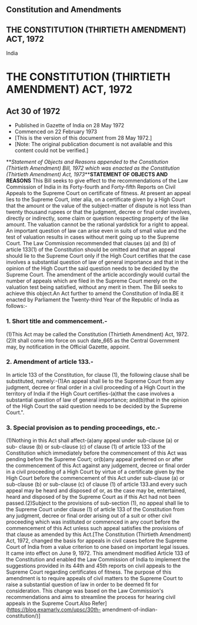 ## Constitution and Amendments

## THE CONSTITUTION (THIRTIETH AMENDMENT) ACT, 1972

India

# THE CONSTITUTION (THIRTIETH AMENDMENT) ACT, 1972

## Act 30 of 1972

  * Published in Gazette of India on 28 May 1972 
  * Commenced on 22 February 1973 
  * [This is the version of this document from 28 May 1972.] 
  * [Note: The original publication document is not available and this content could not be verified.] 

**_Statement of Objects and Reasons appended to the Constitution (Thirtieth
Amendment) Bill, 1972 which was enacted as the Constitution (Thirtieth
Amendment) Act, 1973_****STATEMENT OF OBJECTS AND REASONS** This Bill seeks to
give effect to the recommendations of the Law Commission of India in its
Forty-fourth and Forty-fifth Reports on Civil Appeals to the Supreme Court on
certificate of fitness. At present an appeal lies to the Supreme Court, inter
alia, on a certificate given by a High Court that the amount or the value of
the subject-matter of dispute is not less than twenty thousand rupees or that
the judgment, decree or final order involves, directly or indirectly, some
claim or question respecting property of the like amount. The valuation cannot
be the rational yardstick for a right to appeal. An important question of law
can arise even in suits of small value and the test of valuation results in
cases without merit going up to the Supreme Court. The Law Commission
recommended that clauses (a) and (b) of article 133(1) of the Constitution
should be omitted and that an appeal should lie to the Supreme Court only if
the High Court certifies that the case involves a substantial question of law
of general importance and that in the opinion of the High Court the said
question needs to be decided by the Supreme Court. The amendment of the
article accordingly would curtail the number of appeals which are filed in the
Supreme Court merely on the valuation test being satisfied, without any merit
in them. The Bill seeks to achieve this object.An Act further to amend the
Constitution of India.BE it enacted by Parliament the Twenty-third Year of the
Republic of India as follows:-

### 1. Short title and commencement.-

(1)This Act may be called the Constitution (Thirtieth Amendment) Act,
1972.(2)It shall come into force on such date_665 as the Central Government
may, by notification in the Official Gazette, appoint.

### 2. Amendment of article 133.-

In article 133 of the Constitution, for clause (1), the following clause shall
be substituted, namely:-(1)An appeal shall lie to the Supreme Court from any
judgment, decree or final order in a civil proceeding of a High Court in the
territory of India if the High Court certifies-(a)that the case involves a
substantial question of law of general importance; and(b)that in the opinion
of the High Court the said question needs to be decided by the Supreme
Court.".

### 3. Special provision as to pending proceedings, etc.-

(1)Nothing in this Act shall affect-(a)any appeal under sub-clause (a) or sub-
clause (b) or sub-clause (c) of clause (1) of article 133 of the Constitution
which immediately before the commencement of this Act was pending before the
Supreme Court; or(b)any appeal preferred on or after the commencement of this
Act against any judgement, decree or final order in a civil proceeding of a
High Court by virtue of a certificate given by the High Court before the
commencement of this Act under sub-clause (a) or sub-clause (b) or sub-clause
(c) of clause (1) of article 133.and every such appeal may be heard and
disposed of or, as the case may be, entertained, heard and disposed of by the
Supreme Court as if this Act had not been passed.(2)Subject to the provisions
of sub-section (1), no appeal shall lie to the Supreme Court under clause (1)
of article 133 of the Constitution from any judgment, decree or final order
arising out of a suit or other civil proceeding which was instituted or
commenced in any court before the commencement of this Act unless such appeal
satisfies the provisions of that clause as amended by this Act.[The
Constitution (Thirtieth Amendment) Act, 1972, changed the basis for appeals in
civil cases before the Supreme Court of India from a value criterion to one
based on important legal issues. It came into effect on June 9, 1972. This
amendment modified Article 133 of the Constitution and enabled the Law
Commission of India to implement the suggestions provided in its 44th and 45th
reports on civil appeals to the Supreme Court regarding certificates of
fitness. The purpose of this amendment is to require appeals of civil matters
to the Supreme Court to raise a substantial question of law in order to be
deemed fit for consideration. This change was based on the Law Commission's
recommendations and aims to streamline the process for hearing civil appeals
in the Supreme Court.Also Refer](https://blog.examarly.com/upsc/30th-
amendment-of-indian-constitution/)]

